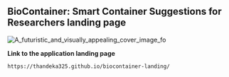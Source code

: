 ## __BioContainer: Smart Container Suggestions for Researchers landing page__

![A_futuristic_and_visually_appealing_cover_image_fo](https://github.com/user-attachments/assets/49f3e412-898f-46ab-ab51-e46ccd0830ef)

__Link to the application landing page__

```
https://thandeka325.github.io/biocontainer-landing/

```

